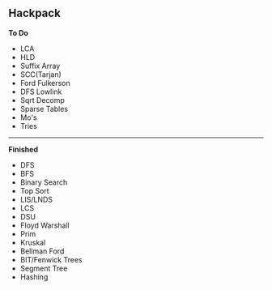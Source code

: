 ## Hackpack

**To Do**
- LCA
- HLD
- Suffix Array
- SCC(Tarjan)
- Ford Fulkerson
- DFS Lowlink
- Sqrt Decomp
- Sparse Tables
- Mo's
- Tries

---

**Finished**
- DFS
- BFS
- Binary Search
- Top Sort
- LIS/LNDS
- LCS
- DSU
- Floyd Warshall
- Prim
- Kruskal
- Bellman Ford
- BIT/Fenwick Trees
- Segment Tree
- Hashing
